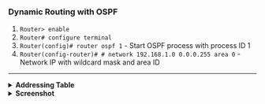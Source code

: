 ### **Dynamic Routing with OSPF**
  1. `Router> enable`
  2. `Router# configure terminal`
  3. `Router(config)# router ospf 1` - Start OSPF process with process ID 1
  4. `Router(config-router)# # network 192.168.1.0 0.0.0.255 area 0` - Network IP with wildcard mask and area ID

---

<details>
<summary><strong>Addressing Table</strong></summary>

| Device | Interface | IP Address   | Subnet Mask    | Default Gateway |
|--------|-----------|--------------|----------------|-----------------|
| R1     | G0/0      | 192.168.0.1  | 255.255.255.252|                 |
| R1     | G0/1      | 192.168.1.1  | 255.255.255.0  |                 |
| R2     | G0/0      | 192.168.0.2  | 255.255.255.252|                 |
| R2     | G0/1      | 192.168.2.1  | 255.255.255.192|                 |
| R2     | G0/2      | 192.168.0.5  | 255.255.255.252|                 |
| R3     | G0/1      | 192.168.3.1  | 255.255.255.224|                 |
| R3     | G0/2      | 192.168.0.6  | 255.255.255.252|                 |
| PC-0   | NIC       | 192.168.1.2  | 255.255.255.0  | 192.168.1.1     |
| PC-1   | NIC       | 192.168.1.3  | 255.255.255.0  | 192.168.1.1     |
| PC-2   | NIC       | 192.168.2.2  | 255.255.255.192| 192.168.2.1     |
| PC-3   | NIC       | 192.168.2.3  | 255.255.255.192| 192.168.2.1     |
| PC-4   | NIC       | 192.168.3.2  | 255.255.255.224| 192.168.3.1     |
| PC-5   | NIC       | 192.168.3.3  | 255.255.255.224| 192.168.3.1     |

</details>

<details>
<summary><strong>Screenshot</strong></summary>
<img src='./L9.png' /><br>
</details>

